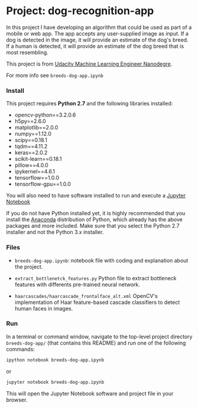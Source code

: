 # Project: dog-recognition-app

In this project I have developing an algorithm that could be used as part of a mobile or web app. The app accepts any user-supplied image as input.  If a dog is detected in the image, it will provide an estimate of the dog's breed. If a human is detected, it will provide an estimate of the dog breed that is most resembling.

This project is from [Udacity Machine Learning Engineer Nanodegre](https://eu.udacity.com/).

For more info see `breeds-dog-app.ipynb`

### Install

This project requires **Python 2.7** and the following libraries installed:

- opencv-python==3.2.0.6
- h5py==2.6.0
- matplotlib==2.0.0
- numpy==1.12.0
- scipy==0.18.1
- tqdm==4.11.2
- keras==2.0.2
- scikit-learn==0.18.1
- pillow==4.0.0
- ipykernel==4.6.1
- tensorflow==1.0.0
- tensorflow-gpu==1.0.0

You will also need to have software installed to run and execute a [Jupyter Notebook](http://ipython.org/notebook.html)

If you do not have Python installed yet, it is highly recommended that you install the [Anaconda](http://continuum.io/downloads) distribution of Python, which already has the above packages and more included. Make sure that you select the Python 2.7 installer and not the Python 3.x installer. 

### Files

- `breeds-dog-app.ipynb`: notebook file with coding and explanation about the project. 

- `extract_bottlenetck_features.py` Python file to extract bottleneck features with differents pre-trained neural network.

- `haarcascades/haarcascade_frontalface_alt.xml` OpenCV's implementation of Haar feature-based cascade classifiers to detect human faces in images.

### Run

In a terminal or command window, navigate to the top-level project directory `breeds-dog-app/` (that contains this README) and run one of the following commands:

```bash
ipython notebook breeds-dog-app.ipynb
```  
or
```bash
jupyter notebook breeds-dog-app.ipynb
```

This will open the Jupyter Notebook software and project file in your browser.
